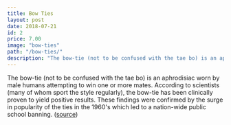 ```yaml
---
title: Bow Ties
layout: post
date: 2018-07-21
id: 2
price: 7.00
image: "bow-ties"
path: "/bow-ties/"
description: "The bow-tie (not to be confused with the tae bo) is an aphrodisiac worn by male humans attempting to win one or more mates."
---
```

The bow-tie (not to be confused with the tae bo) is an aphrodisiac worn by male humans attempting to win one or more mates. According to scientists (many of whom sport the style regularly), the bow-tie has been clinically proven to yield positive results. These findings were confirmed by the surge in popularity of the ties in the 1960's which led to a nation-wide public school banning. ([source](http://uncyclopedia.wikia.com/wiki/Bow_tie))
